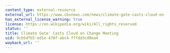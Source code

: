 ```yaml
---
content_type: external-resource
external_url: https://www.cbsnews.com/news/climate-gate-casts-cloud-on-change-meet/
has_external_license_warning: true
license: https://en.wikipedia.org/wiki/All_rights_reserved
status: ''
title: Climate Gate' Casts Cloud on Change Meeting
uid: 9cb5dfb5-ed1e-478f-abc4-fffdd3cd0ea4
wayback_url: ''
---
```

